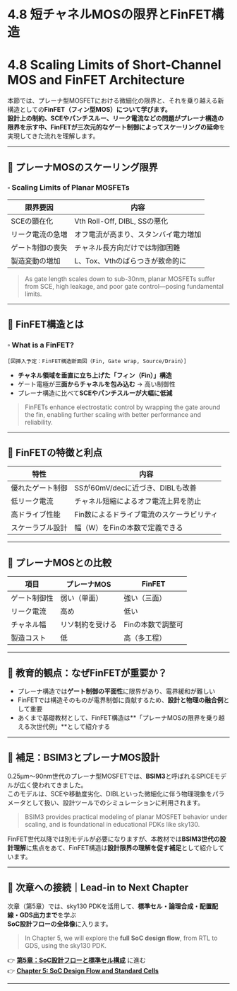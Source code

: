 # 4.8 短チャネルMOSの限界とFinFET構造  
# 4.8 Scaling Limits of Short-Channel MOS and FinFET Architecture

本節では、プレーナ型MOSFETにおける微細化の限界と、それを乗り越える新構造としての**FinFET（フィン型MOS）**について学びます。  
設計上の制約、SCEやパンチスルー、リーク電流などの問題がプレーナ構造の限界を示す中、FinFETが**三次元的なゲート制御によってスケーリングの延命**を実現してきた流れを理解します。

---

## 🔹 プレーナMOSのスケーリング限界  
### ▫️ Scaling Limits of Planar MOSFETs

| 限界要因 | 内容 |
|----------|------|
| SCEの顕在化 | Vth Roll-Off, DIBL, SSの悪化 |
| リーク電流の急増 | オフ電流が高まり、スタンバイ電力増加 |
| ゲート制御の喪失 | チャネル長方向だけでは制御困難 |
| 製造変動の増加 | L、Tox、Vthのばらつきが致命的に |

> As gate length scales down to sub-30nm, planar MOSFETs suffer from SCE, high leakage, and poor gate control—posing fundamental limits.

---

## 🔹 FinFET構造とは  
### ▫️ What is a FinFET?

```
[図挿入予定：FinFET構造断面図（Fin, Gate wrap, Source/Drain）]
```

- **チャネル領域を垂直に立ち上げた「フィン（Fin）」構造**  
- ゲート電極が**三面からチャネルを包み込む** → 高い制御性  
- プレーナ構造に比べて**SCEやパンチスルーが大幅に低減**

> FinFETs enhance electrostatic control by wrapping the gate around the fin, enabling further scaling with better performance and reliability.

---

## 🔹 FinFETの特徴と利点

| 特性 | 内容 |
|------|------|
| 優れたゲート制御 | SSが60mV/decに近づき、DIBLも改善 |
| 低リーク電流 | チャネル短縮によるオフ電流上昇を防止 |
| 高ドライブ性能 | Fin数によるドライブ電流のスケーラビリティ |
| スケーラブル設計 | 幅（W）をFinの本数で定義できる

---

## 🔹 プレーナMOSとの比較

| 項目 | プレーナMOS | FinFET |
|------|-------------|--------|
| ゲート制御性 | 弱い（単面） | 強い（三面） |
| リーク電流 | 高め | 低い |
| チャネル幅 | リソ制約を受ける | Finの本数で調整可 |
| 製造コスト | 低 | 高（多工程） |

---

## 🔹 教育的観点：なぜFinFETが重要か？

- プレーナ構造では**ゲート制御の平面性**に限界があり、電界緩和が難しい  
- FinFETでは構造そのものが電界制御に貢献するため、**設計と物理の融合例**として重要  
- あくまで基礎教材として、FinFET構造は**「プレーナMOSの限界を乗り越える次世代例」**として紹介する

---

## 📎 補足：BSIM3とプレーナMOS設計

0.25µm〜90nm世代のプレーナ型MOSFETでは、**BSIM3**と呼ばれるSPICEモデルが広く使われてきました。  
このモデルは、SCEや移動度劣化、DIBLといった微細化に伴う物理現象をパラメータとして扱い、設計ツールでのシミュレーションに利用されます。

> BSIM3 provides practical modeling of planar MOSFET behavior under scaling, and is foundational in educational PDKs like sky130.

FinFET世代以降では別モデルが必要になりますが、本教材では**BSIM3世代の設計理解**に焦点をあて、FinFET構造は**設計限界の理解を促す補足**として紹介しています。

---

## 🔄 次章への接続｜Lead-in to Next Chapter

次章（第5章）では、sky130 PDKを活用して、**標準セル・論理合成・配置配線・GDS出力まで**を学ぶ  
**SoC設計フローの全体像**に入ります。

> In Chapter 5, we will explore the **full SoC design flow**, from RTL to GDS, using the sky130 PDK.

👉 [**第5章：SoC設計フローと標準セル構成**](../chapter5_soc_flow_and_stdcell/README.md) に進む  
👉 [**Chapter 5: SoC Design Flow and Standard Cells**](../chapter5_soc_flow_and_stdcell/README.md)

---
